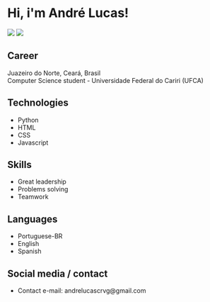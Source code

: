 <h1>Hi, i'm André Lucas!</h1>
<a href='https://www.linkedin.com/in/andré-lima-6a03a6304/'><img src='https://img.shields.io/badge/linkedin-%230077B5.svg?&style=for-the-badge&logo=linkedin&logoColor=white'></a>
<a href='https://www.instagram.com/lucascrvg23/?next=%2F'><img src='https://img.shields.io/badge/instagram-%23E4405F.svg?&style=for-the-badge&logo=instagram&logoColor=white'></a>

## Career

Juazeiro do Norte, Ceará, Brasil <br>
Computer Science student - Universidade Federal do Cariri (UFCA)

## Technologies
<ul>
  <li>Python</li>
  <li>HTML</li>
  <li>CSS</li>
  <li>Javascript</li>
</ul>

## Skills

<ul>
  <li>Great leadership</li>
  <li>Problems solving</li>
  <li>Teamwork</li>
</ul>

## Languages

<ul>
  <li>Portuguese-BR</li>
  <li>English</li>
  <li>Spanish</li>
</ul>

## Social media / contact

<ul>
  <li>Contact e-mail: andrelucascrvg@gmail.com</li>
</ul>
